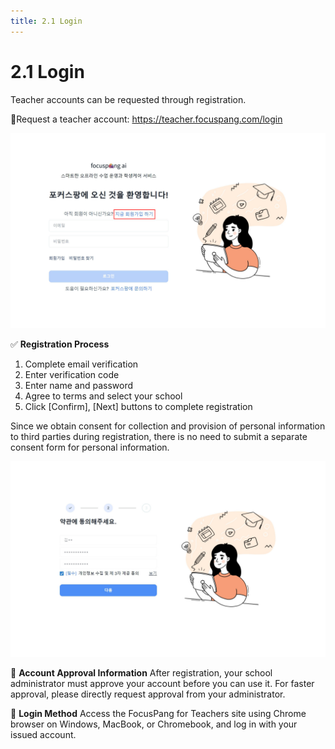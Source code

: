 ```yaml
---
title: 2.1 Login
---
```


# 2.1 Login

Teacher accounts can be requested through registration.

🔗Request a teacher account: https://teacher.focuspang.com/login

![](/img/teacher_2-1_01.jpg)

✅ **Registration Process**

1. Complete email verification
2. Enter verification code
3. Enter name and password
4. Agree to terms and select your school
5. Click \[Confirm], \[Next] buttons to complete registration

Since we obtain consent for collection and provision of personal information to third parties during registration, there is no need to submit a separate consent form for personal information.

![](/img/teacher_2-1_02.jpg)

🔑 **Account Approval Information**
After registration, your school administrator must approve your account before you can use it.
For faster approval, please directly request approval from your administrator.

🔑 **Login Method**
Access the FocusPang for Teachers site using Chrome browser on Windows, MacBook, or Chromebook, and log in with your issued account.
